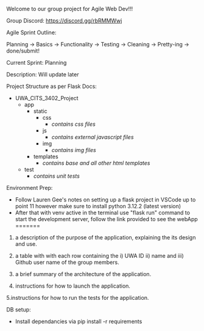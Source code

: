 Welcome to our group project for Agile Web Dev!!!

Group Discord: https://discord.gg/rbRMMWwj

Agile Sprint Outline:

Planning -> Basics -> Functionality -> Testing -> Cleaning -> Pretty-ing -> done/submit!

Current Sprint: Planning

Description:
Will update later

Project Structure as per Flask Docs:
* UWA_CITS_3402_Project
    * app 
      * static
        * css
            * *contains css files*
        * js
          * *contains external javascript files*
        * img
          * *contains img files*
      * templates
        * *contains base and all other html templates*
    * test
      * *contains unit tests*

Environment Prep:
* Follow Lauren Gee's notes on setting up a flask project in VSCode up to point 11 however make sure to install python 3.12.2 (latest version)
* After that with venv active in the terminal use "flask run" command to start the development server, follow the link provided to see the webApp
=======

1. a description of the purpose of the application, explaining the its design and use.

2. a table with with each row containing the i) UWA ID ii) name and iii) Github user name of the group members.
3. a brief summary of the architecture of the application.

4. instructions for how to launch the application.

5.instructions for how to run the tests for the application.

DB setup:
* Install dependancies via pip install -r requirements
